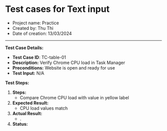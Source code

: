 # Test cases for Text input
- Project name: Practice
- Created by: Thu Thi
- Date of creation: 13/03/2024

 
---------------------------

**Test Case Details:**
- **Test Case ID**: TC-table-01
- **Description:** Verify Chrome CPU load in Task Manager
- **Preconditions:** Website is open and ready for use
- **Test Input:** N/A


**Test Steps:**

1. **Steps:**
    - Compare Chrome CPU load with value in yellow label
2. **Expected Result:** 
    - CPU load values match
3. **Actual Result:**
    - .
4. **Status:** 
